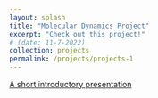 ```yaml
---
layout: splash
title: "Molecular Dynamics Project"
excerpt: "Check out this project!"
# (date: 11-7-2022) 
collection: projects
permalink: /projects/projects-1
---
```




[A short introductory presentation](project1_files/Presentation_for_Reading_Group.pdf)


<!-- href ="project1_files/virtual_poster.pdf"> Virtual poster presented at ICML 2021 Workshop on Unsupervised Reinforcement Learning </a>

<a href=https://openreview.net/group?id=ICML.cc/2021/Workshop/URL>Link to paper</a>
-->

